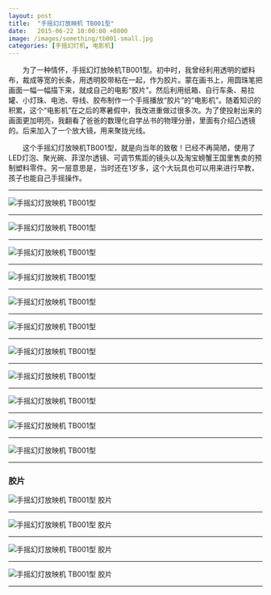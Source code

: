```yaml
---
layout: post
title:  "手摇幻灯放映机 TB001型"
date:   2015-06-22 10:00:00 +0800
image: /images/something/tb001-small.jpg
categories: [手摇幻灯机, 电影机]
---
```


　　为了一种情怀，手摇幻灯放映机TB001型。初中时，我曾经利用透明的塑料布，裁成等宽的长条，用透明胶带粘在一起，作为胶片。蒙在画书上，用圆珠笔把画面一幅一幅描下来，就成自己的电影“胶片”。然后利用纸箱、自行车条、易拉罐、小灯珠、电池、导线、胶布制作一个手摇播放“胶片”的“电影机”。随着知识的积累，这个“电影机”在之后的寒暑假中，我改进重做过很多次。为了使投射出来的画面更加明亮，我翻看了爸爸的数理化自学丛书的物理分册，里面有介绍凸透镜的。后来加入了一个放大镜，用来聚拢光线。

　　这个手摇幻灯放映机TB001型，就是向当年的致敬！已经不再简陋，使用了LED灯泡、聚光碗、菲涅尔透镜、可调节焦距的镜头以及淘宝螃蟹王国里售卖的预制塑料零件。另一层意思是，当时还在1岁多，这个大玩具也可以用来进行早教，孩子也能自己手摇操作。

------

![手摇幻灯放映机 TB001型]({{site.baseurl}}/images/something/TB001-01.jpg)

------

![手摇幻灯放映机 TB001型]({{site.baseurl}}/images/something/TB001-02.jpg)

------

![手摇幻灯放映机 TB001型]({{site.baseurl}}/images/something/TB001-03.jpg)

------

![手摇幻灯放映机 TB001型]({{site.baseurl}}/images/something/TB001-04.jpg)

------

![手摇幻灯放映机 TB001型]({{site.baseurl}}/images/something/TB001-05.jpg)

------

![手摇幻灯放映机 TB001型]({{site.baseurl}}/images/something/TB001-06.jpg)

------

![手摇幻灯放映机 TB001型]({{site.baseurl}}/images/something/TB001-07.jpg)

------

![手摇幻灯放映机 TB001型]({{site.baseurl}}/images/something/TB001-08.jpg)

------

![手摇幻灯放映机 TB001型]({{site.baseurl}}/images/something/TB001-09.jpg)

------

![手摇幻灯放映机 TB001型]({{site.baseurl}}/images/something/TB001-10.jpg)

------

![手摇幻灯放映机 TB001型]({{site.baseurl}}/images/something/TB001-11.jpg)

------

<h3>胶片</h3>

![手摇幻灯放映机 TB001型 胶片]({{site.baseurl}}/images/something/TB001-Film-01.jpg)

------

![手摇幻灯放映机 TB001型 胶片]({{site.baseurl}}/images/something/TB001-Film-02.jpg)

------

![手摇幻灯放映机 TB001型 胶片]({{site.baseurl}}/images/something/TB001-Film-03.jpg)

------

![手摇幻灯放映机 TB001型 胶片]({{site.baseurl}}/images/something/TB001-Film-04.jpg)

------